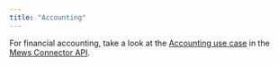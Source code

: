 ```yaml
---
title: "Accounting"
---
```



For financial accounting, take a look at the [Accounting use case](https://mews-systems.gitbook.io/connector-api/use-cases/accounting) in the [Mews Connector API](https://mews-systems.gitbook.io/connector-api).
